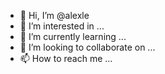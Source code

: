 - 👋 Hi, I’m @alexle
- 👀 I’m interested in ...
- 🌱 I’m currently learning ...
- 💞️ I’m looking to collaborate on ...
- 📫 How to reach me ...

<!---
alexle/alexle is a ✨ special ✨ repository because its `README.md` (this file) appears on your GitHub profile.
You can click the Preview link to take a look at your changes.
--->
